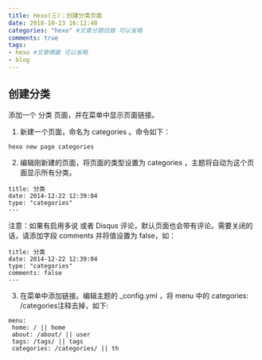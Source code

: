```yaml
---
title: Hexo(三)：创建分类页面
date: 2018-10-23 16:12:48
categories: "hexo" #文章分類目錄 可以省略
comments: true
tags:
- hexo #文章標籤 可以省略
- blog
---
```


## 创建分类

添加一个 分类 页面，并在菜单中显示页面链接。

1. 新建一个页面，命名为 categories 。命令如下：
```
hexo new page categories
```
2. 编辑刚新建的页面，将页面的类型设置为 categories ，主题将自动为这个页面显示所有分类。
 ``` 
 title: 分类
 date: 2014-12-22 12:39:04
 type: "categories"
 ---
 ```

 注意：如果有启用多说 或者 Disqus 评论，默认页面也会带有评论。需要关闭的话，请添加字段 comments 并将值设置为 false，如：
 ```
 title: 分类
 date: 2014-12-22 12:39:04
 type: "categories"
 comments: false
 ---
 ```
3. 在菜单中添加链接。编辑主题的 \_config.yml ，将 menu 中的 categories: /categories注释去掉，如下:
 ``` 
 menu:
  home: / || home
  about: /about/ || user
  tags: /tags/ || tags
  categories: /categories/ || th
 ```

